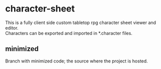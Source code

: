# character-sheet
This is a fully client side custom tabletop rpg character sheet viewer and editor.\
Characters can be exported and imported in *.character files.

## minimized
Branch with minimized code; the source where the project is hosted.
